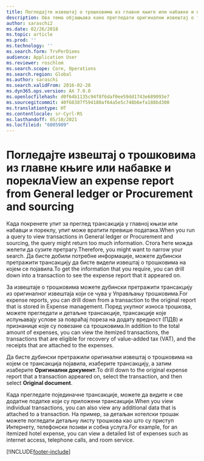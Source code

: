 ```yaml
---
title: Погледајте извештај о трошковима из главне књиге или набавке и порекла
description: Ова тема објашњава како прегледати оригинални извештај о трошковима на којем се појавила трансакција.
author: saraschi2
ms.date: 02/26/2018
ms.topic: article
ms.prod: ''
ms.technology: ''
ms.search.form: TrvPerDiems
audience: Application User
ms.reviewer: roschlom
ms.search.scope: Core, Operations
ms.search.region: Global
ms.author: saraschi
ms.search.validFrom: 2016-02-28
ms.dyn365.ops.version: AX 7.0.0
ms.openlocfilehash: d0f64b1135c94f8f6daf0ee59dd1743e689093e7
ms.sourcegitcommit: 40f68387f594180af64a5e5c748b6efa188bd300
ms.translationtype: HT
ms.contentlocale: sr-Cyrl-RS
ms.lasthandoff: 05/10/2021
ms.locfileid: "6005989"
---
```

# <a name="view-an-expense-report-from-general-ledger-or-procurement-and-sourcing"></a><span data-ttu-id="63a16-103">Погледајте извештај о трошковима из главне књиге или набавке и порекла</span><span class="sxs-lookup"><span data-stu-id="63a16-103">View an expense report from General ledger or Procurement and sourcing</span></span>

<span data-ttu-id="63a16-104">Када покренете упит за преглед трансакција у главној књизи или набавци и пореклу, упит може вратити превише података.</span><span class="sxs-lookup"><span data-stu-id="63a16-104">When you run a query to view transactions in General ledger or Procurement and sourcing, the query might return too much information.</span></span> <span data-ttu-id="63a16-105">Стога ћете можда желети да сузите претрагу.</span><span class="sxs-lookup"><span data-stu-id="63a16-105">Therefore, you might want to narrow your search.</span></span> <span data-ttu-id="63a16-106">Да бисте добили потребне информације, можете дубински претражити трансакцију да бисте видели извештај о трошковима на којем се појавила.</span><span class="sxs-lookup"><span data-stu-id="63a16-106">To get the information that you require, you can drill down into a transaction to see the expense report that it appeared on.</span></span>

<span data-ttu-id="63a16-107">За извештаје о трошковима можете дубински претражити трансакцију из оригиналног извештаја који се чува у Управљању трошковима.</span><span class="sxs-lookup"><span data-stu-id="63a16-107">For expense reports, you can drill down from a transaction to the original report that is stored in Expense management.</span></span> <span data-ttu-id="63a16-108">Поред укупног износа трошкова, можете прегледати и детаљне трансакције, трансакције које испуњавају услове за повраћај пореза на додату вредност (ПДВ) и признанице које су повезане са трошковима.</span><span class="sxs-lookup"><span data-stu-id="63a16-108">In addition to the total amount of expenses, you can view the itemized transactions, the transactions that are eligible for recovery of value-added tax (VAT), and the receipts that are attached to the expenses.</span></span>

<span data-ttu-id="63a16-109">Да бисте дубински претражили оригинални извештај о трошковима на којем се трансакција појавила, изаберите трансакцију, а затим изаберите **Оригинални документ**.</span><span class="sxs-lookup"><span data-stu-id="63a16-109">To drill down to the original expense report that a transaction appeared on, select the transaction, and then select **Original document**.</span></span>

<span data-ttu-id="63a16-110">Када прегледате појединачне трансакције, можете да видите и све додатне податке који су приложени трансакцији.</span><span class="sxs-lookup"><span data-stu-id="63a16-110">When you view individual transactions, you can also view any additional data that is attached to a transaction.</span></span> <span data-ttu-id="63a16-111">На пример, за детаљан хотелски трошак можете погледати детаљну листу трошкова као што су приступ Интернету, телефонски позиви и собна услуга.</span><span class="sxs-lookup"><span data-stu-id="63a16-111">For example, for an itemized hotel expense, you can view a detailed list of expenses such as internet access, telephone calls, and room service.</span></span>


[!INCLUDE[footer-include](../includes/footer-banner.md)]
